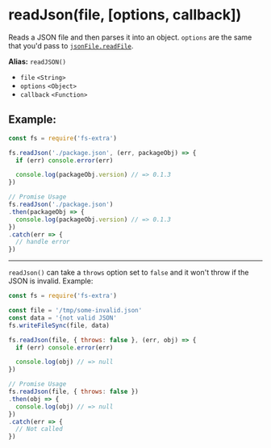 # readJson(file, [options, callback])

Reads a JSON file and then parses it into an object. `options` are the same
that you'd pass to [`jsonFile.readFile`](https://github.com/jprichardson/node-jsonfile#readfilefilename-options-callback).

**Alias:** `readJSON()`

- `file` `<String>`
- `options` `<Object>`
- `callback` `<Function>`

## Example:

```js
const fs = require('fs-extra')

fs.readJson('./package.json', (err, packageObj) => {
  if (err) console.error(err)

  console.log(packageObj.version) // => 0.1.3
})

// Promise Usage
fs.readJson('./package.json')
.then(packageObj => {
  console.log(packageObj.version) // => 0.1.3
})
.catch(err => {
  // handle error
})
```

---

`readJson()` can take a `throws` option set to `false` and it won't throw if the JSON is invalid. Example:

```js
const fs = require('fs-extra')

const file = '/tmp/some-invalid.json'
const data = '{not valid JSON'
fs.writeFileSync(file, data)

fs.readJson(file, { throws: false }, (err, obj) => {
  if (err) console.error(err)

  console.log(obj) // => null
})

// Promise Usage
fs.readJson(file, { throws: false })
.then(obj => {
  console.log(obj) // => null
})
.catch(err => {
  // Not called
})
```
